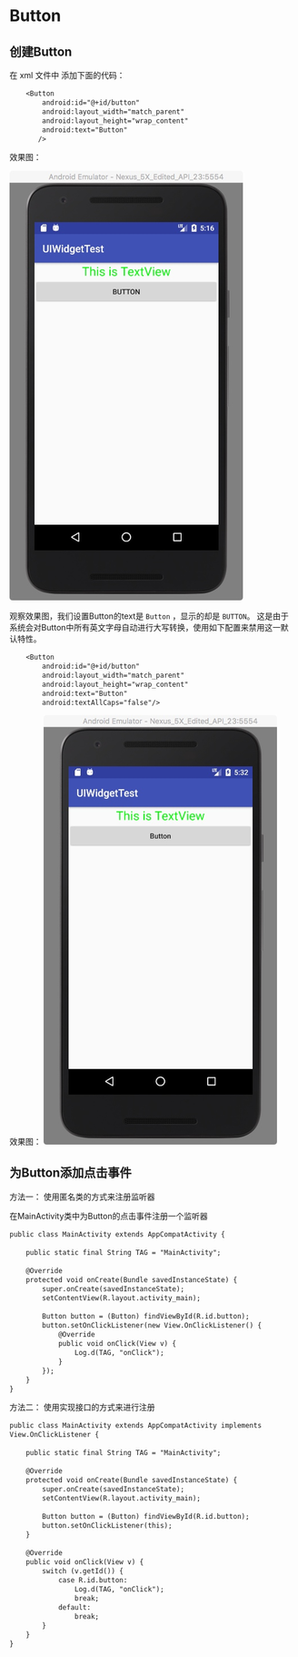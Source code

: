 # Button

## 创建Button

在 xml 文件中 添加下面的代码：

```
    <Button
        android:id="@+id/button"
        android:layout_width="match_parent"
        android:layout_height="wrap_content"
        android:text="Button"
       />
```

效果图：

![](media/15195501905133.jpg)

观察效果图，我们设置Button的text是 `Button` ，显示的却是 `BUTTON`。 这是由于系统会对Button中所有英文字母自动进行大写转换，使用如下配置来禁用这一默认特性。

```
    <Button
        android:id="@+id/button"
        android:layout_width="match_parent"
        android:layout_height="wrap_content"
        android:text="Button"
        android:textAllCaps="false"/>
```
效果图：
![](media/15195511811438.jpg)


## 为Button添加点击事件

方法一： 使用匿名类的方式来注册监听器   

   在MainActivity类中为Button的点击事件注册一个监听器
                     
```  
public class MainActivity extends AppCompatActivity {

    public static final String TAG = "MainActivity";

    @Override
    protected void onCreate(Bundle savedInstanceState) {
        super.onCreate(savedInstanceState);
        setContentView(R.layout.activity_main);

        Button button = (Button) findViewById(R.id.button);
        button.setOnClickListener(new View.OnClickListener() {
            @Override
            public void onClick(View v) {
                Log.d(TAG, "onClick");
            }
        });
    }
}
```
方法二： 使用实现接口的方式来进行注册

```
public class MainActivity extends AppCompatActivity implements View.OnClickListener {

    public static final String TAG = "MainActivity";

    @Override
    protected void onCreate(Bundle savedInstanceState) {
        super.onCreate(savedInstanceState);
        setContentView(R.layout.activity_main);

        Button button = (Button) findViewById(R.id.button);
        button.setOnClickListener(this);
    }

    @Override
    public void onClick(View v) {
        switch (v.getId()) {
            case R.id.button:
                Log.d(TAG, "onClick");
                break;
            default:
                break;
        }
    }
}
```

